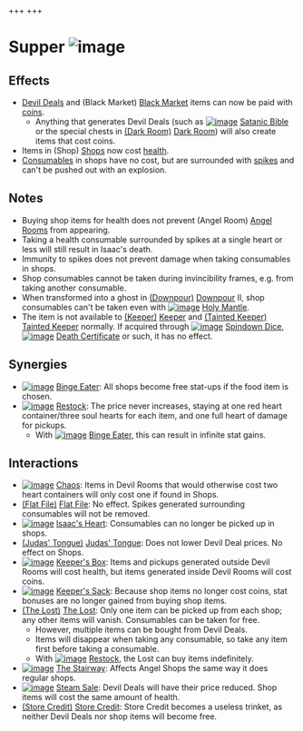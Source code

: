 +++
+++

 # Supper ![image](/image/Supper.png) 


Effects
---------


* [Devil Deals](/wiki/Devil_Room "Devil Room") and (Black Market) [Black Market](/wiki/Black_Market "Black Market") items can now be paid with [coins](/wiki/Coins "Coins").
	+ Anything that generates Devil Deals (such as [![image](/image/Satanic_Bible.png)](/wiki/Satanic_Bible "Satanic Bible") [Satanic Bible](/wiki/Satanic_Bible "Satanic Bible") or the special chests in [(Dark Room)](/wiki/Dark_Room "Dark Room") [Dark Room](/wiki/Dark_Room "Dark Room")) will also create items that cost coins.
* Items in (Shop) [Shops](/wiki/Shop "Shop") now cost [health](/wiki/Health "Health").
* [Consumables](/wiki/Pickups "Pickups") in shops have no cost, but are surrounded with [spikes](/wiki/Spikes "Spikes") and can't be pushed out with an explosion.


Notes
-------


* Buying shop items for health does not prevent (Angel Room) [Angel Rooms](/wiki/Angel_Room "Angel Room") from appearing.
* Taking a health consumable surrounded by spikes at a single heart or less will still result in Isaac's death.
* Immunity to spikes does not prevent damage when taking consumables in shops.
* Shop consumables cannot be taken during invincibility frames, e.g. from taking another consumable.
* When transformed into a ghost in [(Downpour)](/wiki/Downpour "Downpour") [Downpour](/wiki/Downpour "Downpour") II, shop consumables can't be taken even with [![image](/image/Holy_Mantle.png)](/wiki/Holy_Mantle "Holy Mantle") [Holy Mantle](/wiki/Holy_Mantle "Holy Mantle").
* The item is not available to  [(Keeper)](/wiki/Keeper "Keeper") [Keeper](/wiki/Keeper "Keeper") and  [(Tainted Keeper)](/wiki/Tainted_Keeper "Tainted Keeper") [Tainted Keeper](/wiki/Tainted_Keeper "Tainted Keeper") normally. If acquired through [![image](/image/Spindown_Dice.png)](/wiki/Spindown_Dice "Spindown Dice") [Spindown Dice](/wiki/Spindown_Dice "Spindown Dice"), [![image](/image/Death_Certificate.png)](/wiki/Death_Certificate "Death Certificate") [Death Certificate](/wiki/Death_Certificate "Death Certificate") or such, it has no effect.


Synergies
-----------


* [![image](/image/Binge_Eater.png)](/wiki/Binge_Eater "Binge Eater") [Binge Eater](/wiki/Binge_Eater "Binge Eater"): All shops become free stat-ups if the food item is chosen.
* [![image](/image/Restock.png)](/wiki/Restock "Restock") [Restock](/wiki/Restock "Restock"): The price never increases, staying at one red heart container/three soul hearts for each item, and one full heart of damage for pickups.
	+ With [![image](/image/Binge_Eater.png)](/wiki/Binge_Eater "Binge Eater") [Binge Eater](/wiki/Binge_Eater "Binge Eater"), this can result in infinite stat gains.


Interactions
--------------


* [![image](/image/Chaos.png)](/wiki/Chaos "Chaos") [Chaos](/wiki/Chaos "Chaos"): Items in Devil Rooms that would otherwise cost two heart containers will only cost one if found in Shops.
* [(Flat File)](/wiki/Flat_File "Flat File") [Flat File](/wiki/Flat_File "Flat File"): No effect. Spikes generated surrounding consumables will not be removed.
* [![image](/image/Isaac%27s_Heart.png)](/wiki/Isaac%27s_Heart "Isaac's Heart") [Isaac's Heart](/wiki/Isaac%27s_Heart "Isaac's Heart"): Consumables can no longer be picked up in shops.
* [(Judas' Tongue)](/wiki/Judas%27_Tongue "Judas' Tongue") [Judas' Tongue](/wiki/Judas%27_Tongue "Judas' Tongue"): Does not lower Devil Deal prices. No effect on Shops.
* [![image](/image/Keeper%27s_Box.png)](/wiki/Keeper%27s_Box "Keeper's Box") [Keeper's Box](/wiki/Keeper%27s_Box "Keeper's Box"): Items and pickups generated outside Devil Rooms will cost health, but items generated inside Devil Rooms will cost coins.
* [![image](/image/Keeper%27s_Sack.png)](/wiki/Keeper%27s_Sack "Keeper's Sack") [Keeper's Sack](/wiki/Keeper%27s_Sack "Keeper's Sack"): Because shop items no longer cost coins, stat bonuses are no longer gained from buying shop items.
* [(The Lost)](/wiki/The_Lost "The Lost") [The Lost](/wiki/The_Lost "The Lost"): Only one item can be picked up from each shop; any other items will vanish. Consumables can be taken for free.
	+ However, multiple items can be bought from Devil Deals.
	+ Items will disappear when taking any consumable, so take any item first before taking a consumable.
	+ With [![image](/image/Restock.png)](/wiki/Restock "Restock") [Restock](/wiki/Restock "Restock"), the Lost can buy items indefinitely.
* [![image](/image/The_Stairway.png)](/wiki/The_Stairway "The Stairway") [The Stairway](/wiki/The_Stairway "The Stairway"): Affects Angel Shops the same way it does regular shops.
* [![image](/image/Steam_Sale.png)](/wiki/Steam_Sale "Steam Sale") [Steam Sale](/wiki/Steam_Sale "Steam Sale"): Devil Deals will have their price reduced. Shop items will cost the same amount of health.
* [(Store Credit)](/wiki/Store_Credit "Store Credit") [Store Credit](/wiki/Store_Credit "Store Credit"): Store Credit becomes a useless trinket, as neither Devil Deals nor shop items will become free.


